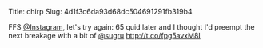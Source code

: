 Title: chirp
Slug: 4d1f3c6da93d68dc504691291fb319b4

FFS <a href="http://twitter.com/Instagram">@Instagram</a>, let's try again: 65 quid later and I thought I'd preempt the next breakage with a bit of <a href="http://twitter.com/sugru">@sugru</a> <a href="http://t.co/fpg5avxM8I">http://t.co/fpg5avxM8I</a>
